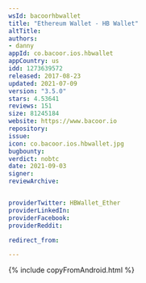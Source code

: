 ```yaml
---
wsId: bacoorhbwallet
title: "Ethereum Wallet - HB Wallet"
altTitle: 
authors:
- danny
appId: co.bacoor.ios.hbwallet
appCountry: us
idd: 1273639572
released: 2017-08-23
updated: 2021-07-09
version: "3.5.0"
stars: 4.53641
reviews: 151
size: 81245184
website: https://www.bacoor.io
repository: 
issue: 
icon: co.bacoor.ios.hbwallet.jpg
bugbounty: 
verdict: nobtc
date: 2021-09-03
signer: 
reviewArchive:


providerTwitter: HBWallet_Ether
providerLinkedIn: 
providerFacebook: 
providerReddit: 

redirect_from:

---
```


{% include copyFromAndroid.html %}